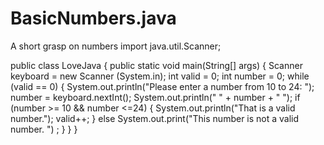 # BasicNumbers.java
A short grasp on numbers
import java.util.Scanner;

public class LoveJava
{
   public static void main(String[] args)
   {
      Scanner keyboard = new Scanner (System.in);
      int valid = 0;
      int number = 0;
      while  (valid == 0)
      {
         System.out.println("Please enter a number from 10 to 24: ");
         number = keyboard.nextInt(); 
         System.out.println(" " + number + " ");
         if  (number >= 10 && number <=24) 
         {
            System.out.println("That is a valid number.");
            valid++;
         }
         else
         System.out.print("This number is not a valid number. ") ;
      }
   }
}
